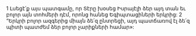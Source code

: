 1 Լսեցէ՛ք այս պատգամը,
որ Տէրը խօսեց Իսրայէլի ձեր այդ տան
եւ բոլոր այն տոհմերի դէմ,
որոնց հանեց Եգիպտացիների երկրից:
2 “Երկրի բոլոր ազգերից միայն ձե՛զ ընտրեցի,
այդ պատճառով էլ ձե՛զ պիտի պատժեմ ձեր բոլոր չարիքների համար»:

